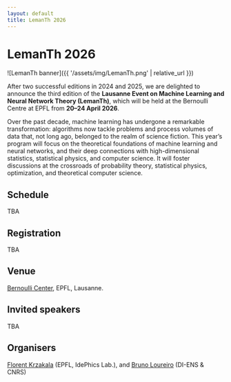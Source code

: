 ```yaml
---
layout: default
title: LemanTh 2026
---
```


<h1 id="about" class="section">LemanTh 2026</h1>

![LemanTh banner]({{ '/assets/img/LemanTh.png' | relative_url }})

After two successful editions in 2024 and 2025, we are delighted to announce the third edition of the **Lausanne Event on Machine Learning and Neural Network Theory (LemanTh)**, which will be held at the Bernoulli Centre at EPFL from **20–24 April 2026**.

Over the past decade, machine learning has undergone a remarkable transformation: algorithms now tackle problems and process volumes of data that, not long ago, belonged to the realm of science fiction. This year’s program will focus on the theoretical foundations of machine learning and neural networks, and their deep connections with high-dimensional statistics, statistical physics, and computer science. It will foster discussions at the crossroads of probability theory, statistical physics, optimization, and theoretical computer science.

<h2 id="schedule" class="section">Schedule</h2>

TBA

<h2 id="registration" class="section">Registration</h2>

TBA

<h2 id="venue">Venue</h2>

[Bernoulli Center](https://bernoulli.epfl.ch/), EPFL, Lausanne.

<h2 id="speakers">Invited speakers</h2>

TBA

<h2 id="organisers" class="section">Organisers</h2>

[Florent Krzakala](https://florentkrzakala.com/) (EPFL, IdePhics Lab.), and [Bruno Loureiro](https://brloureiro.github.io/) (DI-ENS & CNRS)
